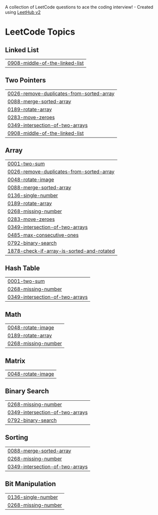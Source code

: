 A collection of LeetCode questions to ace the coding interview! - Created using [LeetHub v2](https://github.com/arunbhardwaj/LeetHub-2.0)
<!---LeetCode Topics Start-->
# LeetCode Topics
## Linked List
|  |
| ------- |
| [0908-middle-of-the-linked-list](https://github.com/lubanrahat/Leetcode-Problem-Solutions/tree/master/0908-middle-of-the-linked-list) |
## Two Pointers
|  |
| ------- |
| [0026-remove-duplicates-from-sorted-array](https://github.com/lubanrahat/Leetcode-Problem-Solutions/tree/master/0026-remove-duplicates-from-sorted-array) |
| [0088-merge-sorted-array](https://github.com/lubanrahat/Leetcode-Problem-Solutions/tree/master/0088-merge-sorted-array) |
| [0189-rotate-array](https://github.com/lubanrahat/Leetcode-Problem-Solutions/tree/master/0189-rotate-array) |
| [0283-move-zeroes](https://github.com/lubanrahat/Leetcode-Problem-Solutions/tree/master/0283-move-zeroes) |
| [0349-intersection-of-two-arrays](https://github.com/lubanrahat/Leetcode-Problem-Solutions/tree/master/0349-intersection-of-two-arrays) |
| [0908-middle-of-the-linked-list](https://github.com/lubanrahat/Leetcode-Problem-Solutions/tree/master/0908-middle-of-the-linked-list) |
## Array
|  |
| ------- |
| [0001-two-sum](https://github.com/lubanrahat/Leetcode-Problem-Solutions/tree/master/0001-two-sum) |
| [0026-remove-duplicates-from-sorted-array](https://github.com/lubanrahat/Leetcode-Problem-Solutions/tree/master/0026-remove-duplicates-from-sorted-array) |
| [0048-rotate-image](https://github.com/lubanrahat/Leetcode-Problem-Solutions/tree/master/0048-rotate-image) |
| [0088-merge-sorted-array](https://github.com/lubanrahat/Leetcode-Problem-Solutions/tree/master/0088-merge-sorted-array) |
| [0136-single-number](https://github.com/lubanrahat/Leetcode-Problem-Solutions/tree/master/0136-single-number) |
| [0189-rotate-array](https://github.com/lubanrahat/Leetcode-Problem-Solutions/tree/master/0189-rotate-array) |
| [0268-missing-number](https://github.com/lubanrahat/Leetcode-Problem-Solutions/tree/master/0268-missing-number) |
| [0283-move-zeroes](https://github.com/lubanrahat/Leetcode-Problem-Solutions/tree/master/0283-move-zeroes) |
| [0349-intersection-of-two-arrays](https://github.com/lubanrahat/Leetcode-Problem-Solutions/tree/master/0349-intersection-of-two-arrays) |
| [0485-max-consecutive-ones](https://github.com/lubanrahat/Leetcode-Problem-Solutions/tree/master/0485-max-consecutive-ones) |
| [0792-binary-search](https://github.com/lubanrahat/Leetcode-Problem-Solutions/tree/master/0792-binary-search) |
| [1878-check-if-array-is-sorted-and-rotated](https://github.com/lubanrahat/Leetcode-Problem-Solutions/tree/master/1878-check-if-array-is-sorted-and-rotated) |
## Hash Table
|  |
| ------- |
| [0001-two-sum](https://github.com/lubanrahat/Leetcode-Problem-Solutions/tree/master/0001-two-sum) |
| [0268-missing-number](https://github.com/lubanrahat/Leetcode-Problem-Solutions/tree/master/0268-missing-number) |
| [0349-intersection-of-two-arrays](https://github.com/lubanrahat/Leetcode-Problem-Solutions/tree/master/0349-intersection-of-two-arrays) |
## Math
|  |
| ------- |
| [0048-rotate-image](https://github.com/lubanrahat/Leetcode-Problem-Solutions/tree/master/0048-rotate-image) |
| [0189-rotate-array](https://github.com/lubanrahat/Leetcode-Problem-Solutions/tree/master/0189-rotate-array) |
| [0268-missing-number](https://github.com/lubanrahat/Leetcode-Problem-Solutions/tree/master/0268-missing-number) |
## Matrix
|  |
| ------- |
| [0048-rotate-image](https://github.com/lubanrahat/Leetcode-Problem-Solutions/tree/master/0048-rotate-image) |
## Binary Search
|  |
| ------- |
| [0268-missing-number](https://github.com/lubanrahat/Leetcode-Problem-Solutions/tree/master/0268-missing-number) |
| [0349-intersection-of-two-arrays](https://github.com/lubanrahat/Leetcode-Problem-Solutions/tree/master/0349-intersection-of-two-arrays) |
| [0792-binary-search](https://github.com/lubanrahat/Leetcode-Problem-Solutions/tree/master/0792-binary-search) |
## Sorting
|  |
| ------- |
| [0088-merge-sorted-array](https://github.com/lubanrahat/Leetcode-Problem-Solutions/tree/master/0088-merge-sorted-array) |
| [0268-missing-number](https://github.com/lubanrahat/Leetcode-Problem-Solutions/tree/master/0268-missing-number) |
| [0349-intersection-of-two-arrays](https://github.com/lubanrahat/Leetcode-Problem-Solutions/tree/master/0349-intersection-of-two-arrays) |
## Bit Manipulation
|  |
| ------- |
| [0136-single-number](https://github.com/lubanrahat/Leetcode-Problem-Solutions/tree/master/0136-single-number) |
| [0268-missing-number](https://github.com/lubanrahat/Leetcode-Problem-Solutions/tree/master/0268-missing-number) |
<!---LeetCode Topics End-->
